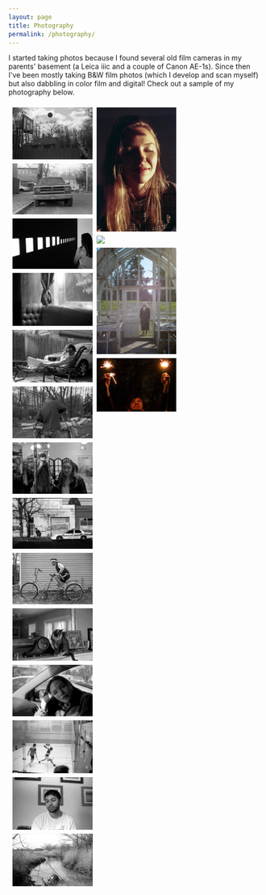 ```yaml
---
layout: page
title: Photography
permalink: /photography/
---
```


I started taking photos because I found several old film cameras in my parents' basement (a Leica iiic and a couple of Canon AE-1s). Since then I've been mostly taking B&W film photos (which I develop and scan myself) but also dabbling in color film and digital! Check out a sample of my photography below.
<style>
.row {
  display: flex;
  flex-wrap: wrap;
  padding: 0 4px;
}

/* Create four equal columns that sits next to each other */
.column {
  flex: 32%;
  max-width: 32%;
  padding: 0 4px;

}

.column img {
  margin-top: 8px;
  vertical-align: middle;
  width: 100%;
}
</style>
<div class='row'>
    <div class='column'>
        <img src='/assets/photos/negative21.jpg'/>
        <img src='/assets/photos/negative_10.jpg'/>
        <img src='/assets/photos/negative_0027.jpg'/>
        <img src='/assets/photos/negative04.jpg'/>
        <img src='/assets/photos/negative05.jpg'/>
        <img src='/assets/photos/negative30.jpg'/>
        <img src='/assets/photos/negative_0031.jpg'/>
    </div>
    <div class='column'>
        <img src='/assets/photos/negative08.jpg'/>
        <img src='/assets/photos/negative62.jpg'/>
        <img src='/assets/photos/P1350208.jpg'/>
        <img src='/assets/photos/IMG_9834.jpg'/>
    </div>
    <div class='column'>
        <img src='/assets/photos/negative_12.jpg'/>
        <img src='/assets/photos/negative36.jpg'/>
        <img src='/assets/photos/negative02.jpg'/>
        <img src='/assets/photos/negative_0033.jpg'/>
        <img src='/assets/photos/negative02-2.jpg'/>
        <img src='/assets/photos/negative08-2.jpg'/>
        <img src='/assets/photos/negative30-2.jpg'/>
    </div>
</div>
